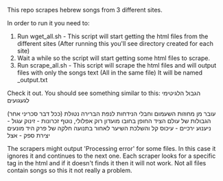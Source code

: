 This repo scrapes hebrew songs from 3 different sites.

In order to run it you need to:
1. Run wget_all.sh - This script will start getting the html files from the different sites (After running this you'll see directory created for each site)
2. Wait a while so the script will start getting some html files to scrape.
3. Run scrape_all.sh - This script will scrape the html files and will output files with only the songs text (All in the same file) It will be named <site name>_output.txt

Check it out. You should see something similar to this:
הגבול הלגיטימי לגעגועים

(ככל דבר סכריני אחר)
עובר מן מחוזות השעמום וחבלי הנידחות 
לנפת הברירה נטולת הגבולות
של עולם הציד החופן בחובו
מועדון רוק אפלולי, נוטף זכרונות - 
זינוק עגול - ניענוע ירכיים - עיכוס קל
והשלכת השיער לאחור בתנועה חלקה של פרק היד
מונעים יצירת ספק - אצל

The scrapers might output 'Processing error' for some files. In this case it ignores it and continues to the next one. Each scraper looks for a specific tag in the html and if it doesn't finds it then it will not work. Not all files contain songs so this it not really a problem.

